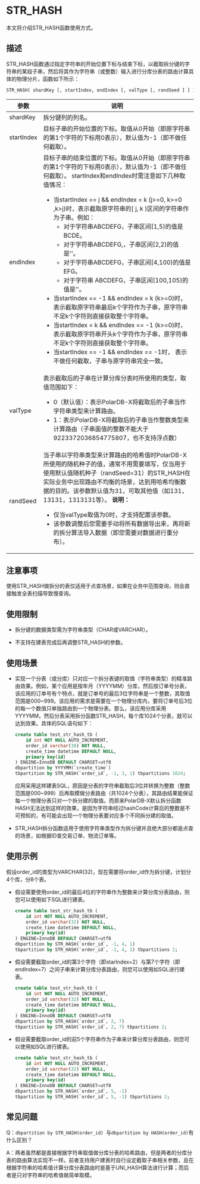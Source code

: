 STR_HASH 
=============================

本文将介绍STR_HASH函数使用方式。

描述 
-----------------------

STR_HASH函数通过指定字符串的开始位置下标与结束下标，以截取拆分键的字符串的某段子串，然后将其作为字符串（或整数）输入进行分库分表的路由计算具体的物理分片，函数如下所示：

```sql
STR_HASH( shardKey [, startIndex, endIndex [, valType [, randSeed ] ] ] )
```



|     参数     |                                                                                                                                                                                                                                                                                                                                                                                                                                                              说明                                                                                                                                                                                                                                                                                                                                                                                                                                                              |
|------------|------------------------------------------------------------------------------------------------------------------------------------------------------------------------------------------------------------------------------------------------------------------------------------------------------------------------------------------------------------------------------------------------------------------------------------------------------------------------------------------------------------------------------------------------------------------------------------------------------------------------------------------------------------------------------------------------------------------------------------------------------------------------------------------------------------------------------------------------------------------------------------------------------------------------------|
| shardKey   | 拆分键列的列名。                                                                                                                                                                                                                                                                                                                                                                                                                                                                                                                                                                                                                                                                                                                                                                                                                                                                                                                     |
| startIndex | 目标子串的开始位置的下标。取值从0开始（即原字符串的第1个字符的下标用0表示），默认值为-1（即不做任何截取）。                                                                                                                                                                                                                                                                                                                                                                                                                                                                                                                                                                                                                                                                                                                                                                                                                                                                     |
| endIndex   | 目标子串的结束位置的下标。取值从0开始（即原字符串的第1个字符的下标用0表示），默认值为-1（即不做任何截取）。 startIndex和endIndex时需注意如下几种取值情况： <ul><li>当startIndex == j && endIndex = k (j>=0, k>=0 ,k>j)时，表示截取原字符串的[ j, k )区间的字符串作为子串。例如： <ul><li>对于字符串ABCDEFG，子串区间[1,5)的值是BCDE。</li>  <li>对于字符串ABCDEFG,，子串区间[2,2)的值是''。</li>  <li>对于字符串ABCDEFG，子串区间[4,100)的值是EFG。</li>  <li>对于字符串 ABCDEFG，子串区间[100,105)的值是''。</li></ul>    <li>当startIndex == -1 && endIndex = k (k>=0)时，表示截取原字符串最后k个字符作为子串，原字符串不足k个字符则直接获取整个字符串。</li>  <li>当startIndex = k && endIndex == -1 (k>=0)时，表示截取原字符串开头k个字符作为子串，原字符串不足k个字符则直接获取整个字符串。</li>  <li>当startIndex == -1 && endIndex == -1时， 表示不做任何截取，子串与原字符串完全一致。</li></ul>   |
| valType    | 表示截取后的子串在计算分库分表时所使用的类型，取值范围如下： <ul><li>0（默认值）：表示PolarDB-X将截取后的子串当作字符串类型来计算路由。</li>  <li>1：表示PolarDB-X将截取后的子串当作整数类型来计算路由（子串面值的整数不能大于9223372036854775807，也不支持浮点数）</li></ul>                                                                                                                                                                                                                                                                                                                                                                                                                                                                                                                                                                                                                                                                                      |
| randSeed   | 当子串以字符串类型来计算路由的哈希值时PolarDB-X所使用的随机种子的值，通常不用需要填写，仅当用于使用默认值随机种子（randSeed=31）的STR_HASH在实际业务中出现路由不均衡的场景，达到用哈希均衡数据的目的。该参数默认值为31，可取其他值（如131，13131，1313131等）。 **说明：** <ul><li>仅当valType取值为0时，才支持配置该参数。</li>  <li>该参数调整后您需要手动将所有数据导出来，再将新的拆分算法导入数据（即您需要对数据进行重分布）。</li></ul>                                                                                                                                                                                                                                                                                                                                                                                                                                                                                                                                                                                             |



注意事项 
-------------------------

使用STR_HASH做拆分的表仅适用于点查场景，如果在业务中范围查询，则会直接触发全表扫描导致慢查询。

使用限制 
-------------------------

* 拆分键的数据类型需为字符串类型（CHAR或VARCHAR）。

* 不支持在建表完成后再调整STR_HASH的参数。




使用场景 
-------------------------

* 实现一个分表（或分库）只对应一个拆分表键的取值（字符串类型）的精准路由效果。例如，某个应用是按年月（YYYYMM）分库，然后按订单号分表，该应用的订单号有个特点，就是订单号的最后3位字符串是一个整数，其取值范围是000\~999。该应用的需求是需要在一个物理分库内，要将订单号后3位的每一个数值只单独路由到一个物理分表。那么，该应用分库采用YYYYMM，然后分表采用拆分函数STR_HASH，每个库1024个分表，就可以达到效果。具体的SQL语句如下：

  ```sql
  create table test_str_hash_tb (    
      id int NOT NULL AUTO_INCREMENT,
      order_id varchar(30) NOT NULL, 
      create_time datetime DEFAULT NULL,
      primary key(id)
  ) ENGINE=InnoDB DEFAULT CHARSET=utf8 
  dbpartition by YYYYMM(`create_time`) 
  tbpartition by STR_HASH(`order_id`, -1, 3, 1) tbpartitions 1024;
  ```

  

  应用采用这样建表SQL，原因是分表的字符串截取后3位并转换为整数（整数范围是000\~999）后再取模做分表路由（共1024个分表），其路由结果能保证每一个物理分表只对一个拆分建的取值。而原来PolarDB-X默认拆分函数HASH无法达到这样的效果，是因为字符串经过hashCode计算后的整数是不可预知的，有可能会出现一个物理分表要对应多个不同拆分建的取值。
  

* STR_HASH拆分函数适用于使用字符串类型作为拆分键并且绝大部分都是点查的场景，如根据ID查交易订单、物流订单等。




使用示例 
-------------------------

假设order_id的类型为VARCHAR(32)，现在需要将order_id作为拆分键，计划分4个库，分8个表。

* 假设需要使用order_id的最后4位的字符串作为整数来计算分库分表路由，则您可以使用如下SQL进行建表。

  ```sql
  create table test_str_hash_tb (    
      id int NOT NULL AUTO_INCREMENT,
      order_id varchar(32) NOT NULL, 
      create_time datetime DEFAULT NULL,
      primary key(id)
  ) ENGINE=InnoDB DEFAULT CHARSET=utf8 
  dbpartition by STR_HASH(`order_id`, -1, 4, 1) 
  tbpartition by STR_HASH(`order_id`, -1, 4, 1) tbpartitions 2;
  ```

  

* 假设需要截取order_id的第3个字符（即starIndex=2）与第7个字符（即endIndex=7）之间子串来计算分库分表路由，则您可以使用如SQL进行建表。

  ```sql
  create table test_str_hash_tb (    
      id int NOT NULL AUTO_INCREMENT,
      order_id varchar(32) NOT NULL, 
      create_time datetime DEFAULT NULL,
      primary key(id)
  ) ENGINE=InnoDB DEFAULT CHARSET=utf8 
  dbpartition by STR_HASH(`order_id`, 2, 7) 
  tbpartition by STR_HASH(`order_id`, 2, 7) tbpartitions 2;
  ```

  

* 假设需要截取order_id的前5个字符串作为子串来计算分库分表路由，则您可以使用如SQL进行建表。

  ```sql
  create table test_str_hash_tb (    
      id int NOT NULL AUTO_INCREMENT,
      order_id varchar(32) NOT NULL, 
      create_time datetime DEFAULT NULL,
      primary key(id)
  ) ENGINE=InnoDB DEFAULT CHARSET=utf8 
  dbpartition by STR_HASH(`order_id`, 5, -1) 
  tbpartition by STR_HASH(`order_id`, 5, -1) tbpartitions 2;
  ```

  




常见问题 
-------------------------

Q：`dbpartition by STR_HASH(order_id) `与`dbpartition by HASH(order_id)`有什么区别？

A：两者虽然都是直接根据字符串取值做分库分表的哈希路由，但是两者的分库分表的路由算法实现不一样。前者支持用户建表时自行设定截取子串相关参数，且在根据字符串的哈希值计算分库分表路由时是基于UNI_HASH算法进行计算；而后者是只对字符串的哈希值做简单取模。
